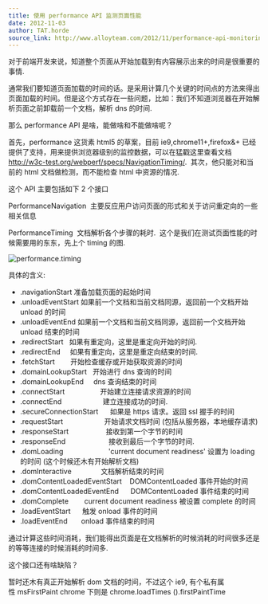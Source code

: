```yaml
---
title: 使用 performance API 监测页面性能
date: 2012-11-03
author: TAT.horde
source_link: http://www.alloyteam.com/2012/11/performance-api-monitoring-page-performance/
---
```


<!-- {% raw %} - for jekyll -->

对于前端开发来说，知道整个页面从开始加载到有内容展示出来的时间是很重要的事情.

通常我们要知道页面加载的时间的话。是采用计算几个关键的时间点的方法来得出页面加载的时间。但是这个方式存在一些问题，比如：我们不知道浏览器在开始解析页面之前卸载前一个文档，解析 dns 的时间.

那么 performance API 是啥，能做啥和不能做啥呢？

首先，performance 这货素 html5 的草案，目前 ie9,chrome11+,firefox&+ 已经提供了支持，用来提供浏览器级别的监控数据，可以在猛戳这里查看文档 <http://w3c-test.org/webperf/specs/NavigationTiming/>.  其次，他只能对和当前的 html 文档做检测，而不能检查 html 中资源的情况.

这个 API 主要包括如下 2 个接口

PerformanceNavigation  主要反应用户访问页面的形式和关于访问重定向的一些相关信息

PerformanceTiming  文档解析各个步骤的耗时.  这个是我们在测试页面性能的时候需要用的东东，先上个 timing 的图.

![](http://w3c-test.org/webperf/specs/NavigationTiming/timing-overview.png "performance.timing")

具体的含义:

-   .navigationStart 准备加载页面的起始时间
-   .unloadEventStart 如果前一个文档和当前文档同源，返回前一个文档开始 unload 的时间
-   .unloadEventEnd 如果前一个文档和当前文档同源，返回前一个文档开始 unload 结束的时间
-   .redirectStart   如果有重定向，这里是重定向开始的时间.
-   .redirectEnd     如果有重定向，这里是重定向结束的时间.
-   .fetchStart        开始检查缓存或开始获取资源的时间
-   .domainLookupStart   开始进行 dns 查询的时间
-   .domainLookupEnd     dns 查询结束的时间
-   .connectStart                  开始建立连接请求资源的时间
-   .connectEnd                     建立连接成功的时间.
-   .secureConnectionStart      如果是 https 请求。返回 ssl 握手的时间
-   .requestStart                     开始请求文档时间 (包括从服务器，本地缓存请求)
-   .responseStart                   接收到第一个字节的时间
-   .responseEnd                      接收到最后一个字节的时间.
-   .domLoading                       'current document readiness' 设置为 loading 的时间 (这个时候还木有开始解析文档)
-   .domInteractive               文档解析结束的时间
-   .domContentLoadedEventStart    DOMContentLoaded 事件开始的时间
-   .domContentLoadedEventEnd      DOMContentLoaded 事件结束的时间
-   .domComplete        current document readiness 被设置 complete 的时间
-   .loadEventStart      触发 onload 事件的时间
-   .loadEventEnd       onload 事件结束的时间

通过计算这些时间消耗，我们能得出页面是在文档解析的时候消耗的时间很多还是的等等连接的时候消耗的时间多.

这个接口还有啥缺陷？

暂时还木有真正开始解析 dom 文档的时间，不过这个 ie9, 有个私有属性 msFirstPaint chrome 下则是 chrome.loadTimes ().firstPaintTime


<!-- {% endraw %} - for jekyll -->